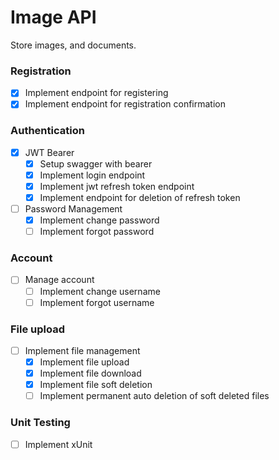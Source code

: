# Image API
Store images, and documents.

### Registration
- [x] Implement endpoint for registering
- [x] Implement endpoint for registration confirmation 

### Authentication
- [x] JWT Bearer
    - [x] Setup swagger with bearer
    - [x] Implement login endpoint
    - [x] Implement jwt refresh token endpoint
    - [x] Implement endpoint for deletion of refresh token

- [ ] Password Management
    - [x] Implement change password
    - [ ] Implement forgot password

### Account
- [ ] Manage account
    - [ ] Implement change username
    - [ ] Implement forgot username

### File upload
- [ ] Implement file management
    - [x] Implement file upload
    - [x] Implement file download
    - [x] Implement file soft deletion
    - [ ] Implement permanent auto deletion of soft deleted files

### Unit Testing
- [ ] Implement xUnit